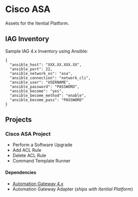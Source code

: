 # Cisco ASA
Assets for the Itential Platform.

## IAG Inventory
Sample IAG 4.x Inventory using Ansible:
```
{
  "ansible_host": "XXX.XX.XXX.XX",
  "ansible_port": 22,
  "ansible_network_os": "asa",
  "ansible_connection": "network_cli",
  "ansible_user": "USERNAME",
  "ansible_password": "PASSWORD",
  "ansible_become": "yes",
  "ansible_become_method": "enable",
  "ansible_become_pass": "PASSWORD"
}
```

## Projects
### Cisco ASA Project
- Perform a Software Upgrade
- Add ACL Rule
- Delete ACL Rule
- Command Template Runner

#### Dependencies
- [Automation Gateway 4.x](https://www.itential.com/automation-gateway/)
- Automation Gateway Adapter (_ships with Itential Platform_)


